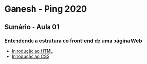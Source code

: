 # Ganesh - Ping 2020

## Sumário - Aula 01

### Entendendo a estrutura do front-end de uma página Web
- [Introdução ao HTML](https://github.com/Haltz01/Ganesh_PingWeb2020_Aula01/blob/master/Aula01_HTML.md)
- [Introdução ao CSS](https://github.com/Haltz01/Ganesh_PingWeb2020_Aula01/blob/master/Aula01_CSS.md)
